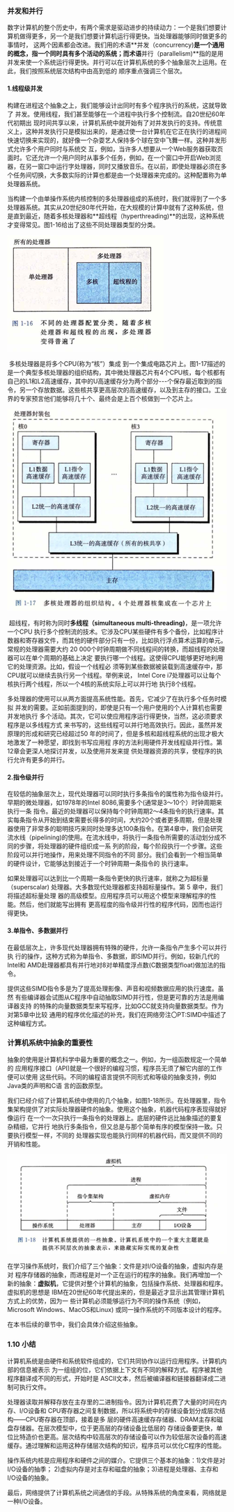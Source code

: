 ### 并发和并行

​		数字计算机的整个历史中，有两个需求是驱动进步的持续动力：一个是我们想要计算机做得更多，另一个是我们想要计算机运行得更快。当处理器能够同时做更多的事情时， 这两个因素都会改进。我们用的术语**并发（concurrency)**是一个通用的概念，指一个同时具有多个活动的系统；而术语**并行（parallelism)**指的是用并发来使一个系统运行得更快。并行可以在计算机系统的多个抽象层次上运用。在此，我们按照系统层次结构中由高到低的 顺序重点强调三个层次。

#### 1.线程级并发

​		构建在进程这个抽象之上，我们能够设计出同时有多个程序执行的系统，这就导致了 并发。使用线程，我们甚至能够在一个进程中执行多个控制流。自20世纪60年代初期出 现时间共享以来，计算机系统中就开始有了对并发执行的支持。传统意义上，这种并发执行只是模拟出来的，是通过使一台计算机在它正在执行的进程间快速切换来实现的，就好像一个杂耍艺人保持多个球在空中飞舞一样。这种并发形式允许多个用户同时与系统交 互，例如，当许多人想要从一个Web服务器获取页面时。它还允许一个用户同时从事多个任务，例如，在一个窗口中开启Web浏览器，在另一窗口中运行字处理器，同时又播放音乐。在以前，即使处理器必须在多个任务间切换，大多数实际的计算也都是由一个处理器来完成的。这种配置称为单处理器系统。

​		当构建一个由单操作系统内核控制的多处理器组成的系统时，我们就得到了一个多处理器系统。其实从20世纪80年代开始，在大规模的计算中就有了这种系统，但是直到最近，随着多核处理器和**超线程（hyperthreading)**的出现，这种系统才变得常见。图1-16给出了这些不同处理器类型的分类。

![09不同的处理器配置分类](./markdownimage/09不同的处理器配置分类.png)

​		多核处理器是将多个CPU(称为“核”）集成 到一个集成电路芯片上。图1-17描述的是一个典型多核处理器的组织结构，其中微处理器芯片有4个CPU核，每个核都有自己的L1和L2高速缓存，其中的U高速缓存分为两个部分---个保存最近取到的指令，另一个存放数据。这些核共享更高层次的高速缓存，以及到主存的接口。工业界的专家预言他们能够将几十个、最终会是上百个核做到一个芯片上。

![09多核处理器的组织结构](./markdownimage/09多核处理器的组织结构.png)

​		超线程，有时称为同时**多线程（simultaneous multi-threading)**，是一项允许一个CPU 执行多个控制流的技术。它涉及CPU某些硬件有多个备份，比如程序计数器和寄存器文件，而其他的硬件部分只有一份，比如执行浮点算术运算的单元。常规的处理器需要大约 20 000个时钟周期做不同线程间的转换，而超线程的处理器可以在单个周期的基础上决定 要执行哪一个线程。这使得CPU能够更好地利用它的处理资源。比如，假设一个线程必 须等到某些数据被装载到高速缓存中，那CPU就可以继续去执行另一个线程。举例来说， Intel Core i7处理器可以让每个核执行两个线程，所以一个4核的系统实际上可以并行地 执行8个线程。

​		多处理器的使用可以从两方面提高系统性能。首先，它减少了在执行多个任务时模拟 并发的需要。正如前面提到的，即使是只有一个用户使用的个人计算机也需要并发地执行 多个活动。其次，它可以使应用程序运行得更快，当然，这必须要求程序是以多线程方式 来书写的，这些线程可以并行地高效执行。因此，虽然并发原理的形成和研究已经超过50 年的时间了，但是多核和超线程系统的出现才极大地激发了一种愿望，即找到书写应用程 序的方法利用硬件开发线程级并行性。第12章会更深人地探讨并发，以及使用并发来提 供处理器资源的共享，使程序的执行允许有更多的并行。

#### 2.指令级并行

​	在较低的抽象层次上，现代处理器可以同时执行多条指令的属性称为指令级并行。早期的微处理器，如1978年的Intel 8086,需要多个(通常是3〜10个）时钟周期来执行一条 指令。最近的处理器可以保持每个时钟周期2〜4条指令的执行速率。其实每条指令从开始到结束需要长得多的时间，大约20个或者更多周期，但是处理器使用了非常多的聪明技巧来同时处理多达100条指令。在第4章中，我们会研究流水线（pipelining)的使用。在流水线中，将执行一条指令所需要的活动划分成不同的步骤，将处理器的硬件组织成一系 列的阶段，每个阶段执行一个步骤。这些阶段可以并行地操作，用来处理不同指令的不同 部分。我们会看到一个相当简单的硬件设计，它能够达到接近于一个时钟周期一条指令的 执行速率。

​		如果处理器可以达到比一个周期一条指令更快的执行速率，就称之为超标量（superscalar) 处理器。大多数现代处理器都支持超标量操作。第 5 章中，我们将描述超标量处理 器的高级模型。应用程序员可以用这个模型来理解程序的性能。然后，他们就能写出拥有 更高程度的指令级并行性的程序代码，因而也运行得更快。

#### 3.单指令、多数据并行

​		在最低层次上，许多现代处理器拥有特殊的硬件，允许一条指令产生多个可以并行执 行的操作，这种方式称为单指令、多数据，即SIMD并行。例如，较新几代的Intel和 AMD赴理器都具有并行地对8对单精度浮点数(C数据类型float)做加法的指令。

​		提供这些SIMD指令多是为了提高处理影像、声音和视频数据应用的执行速度。虽然 有些编译器会试图从C程序中自动抽取SIMD并行性，但是更可靠的方法是用编译器支持 的特殊的向量数据类型来写程序，比如GCC就支持向量数据类型。作为对第5章中比较 通用的程序优化描述的补充，我们在网络旁注〇PT:SIMD中描述了这种编程方式。

### 计算机系统中抽象的重要性

​		抽象的使用是计算机科学中最为重要的概念之一。例如，为一组函数规定一个简单的 应用程序接口（API)就是一个很好的编程习惯，程序员无须了解它内部的工作便可以使用 这些代码。不同的编程语言提供不同形式和等级的抽象支持，例如Java类的声明和C语 言的函数原型。

​		我们已经介绍了计算机系统中使用的几个抽象，如图1-18所示。在处理器里，指令 集架构提供了对实际处理器硬件的抽象。使用这个抽象，机器代码程序表现得就好像运行 在一个一次只执行一条指令的处理器上。底层的硬件远比抽象描述的要复杂精细，它并行 地执行多条指令，但又总是与那个简单有序的模型保持一致。只要执行模型一样，不同的 处理器实现也能执行同样的机器代码，而又提供不同的开销和性能。

![09系统抽象](./markdownimage/09系统抽象.png)

​	在学习操作系统时，我们介绍了三个抽象：文件是对I/O设备的抽象，虚拟内存是对 程序存储器的抽象，而进程是对一个正在运行的程序的抽象。我们再增加一个新的抽象：**虚拟机**，它提供对整个计算机的抽象，包括操作系统、处理器和程序。虚拟机的思想是 IBM在20世纪60年代提出来的，但是最近才显示出其管理计算机方式上的优势，因为一 些计算机必须能够运行为不同的操作系统（例如，Microsoft Windows、MacOS和Linux) 或同一操作系统的不同版本设计的程序。

在本书后续的章节中，我们会具体介绍这些抽象。

### 1.10 小结

​		计算机系统是由硬件和系统软件组成的，它们共同协作以运行应用程序。计算机内部的信息被表示 为一组组的位，它们依据上下文有不同的解释方式。程序被其他程序翻译成不同的形式，开始时是 ASCII文本，然后被编译器和链接器翻译成二进制可执行文件。

​		处理器读取并解释存放在主存里的二进制指令。因为计算机花费了大量的时间在内存、I/O设备和 CPU寄存器之间复制数据，所以将系统中的存储设备划分成层次结构——CPU寄存器在顶部，接着是多 层的硬件高速缓存存储器、DRAM主存和磁盘存储器。在层次模型中，位于更高层的存储设备比低层的 存储设备要更快，单位比特造价也更高。层次结构中较高层次的存储设备可以作为较低层次设备的高速 缓存。通过理解和运用这种存储层次结构的知识，程序员可以优化C程序的性能。

​		操作系统内核是应用程序和硬件之间的媒介。它提供三个基本的抽象：1)文件是对I/O设备的抽季； 2)虚拟内存是对主存和磁盘的抽象；3)进程是处理器、主存和I/O设备的抽象。

​		最后，网络提供了计算机系统之间通信的手段。从特殊系统的角度来看，网络就是一种I/O设备。